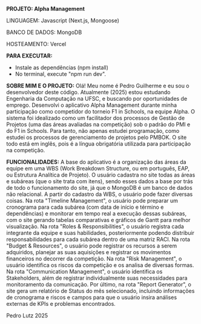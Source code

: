 **PROJETO: Alpha Management**

LINGUAGEM: Javascript (Next.js, Mongoose)

BANCO DE DADOS: MongoDB

HOSTEAMENTO: Vercel

**PARA EXECUTAR:**
- Instale as dependências (npm install)
- No terminal, execute "npm run dev".

**SOBRE MIM E O PROJETO:**
Olá! Meu nome é Pedro Guilherme e eu sou o desenvolvedor deste código. Atualmente (2025) estou estudando Engenharia da Computação na UFSC, e buscando por oportunidades de emprego.
Desenvolvi o aplicativo Alpha Management durante minha participação como competidor do torneio F1 in Schools, na equipe Alpha. 
O sistema foi idealizado como um facilitador dos processos de Gestão de Projetos (uma das áreas avaliadas na competição) sob o padrão do PMI e do F1 in Schools.
Para tanto, não apenas estudei programação, como estudei os processos de gerenciamento de projetos pelo PMBOK.
O site todo está em inglês, pois é a língua obrigatória utilizada para participação na competição.

**FUNCIONALIDADES:**
A base do aplicativo é a organização das áreas da equipe em uma WBS (Work Breakdown Structure, ou em português, EAP, ou Estrutura Analítica de Projeto). 
O usuário cadastra no site todas as áreas e subáreas (que o site trata com itens), sendo esses dados a base por trás de todo o funcionamento do site, já que o MongoDB é um banco de dados não relacional.
A partir do cadastro da WBS, o usuário pode fazer diversas coisas.
Na rota "Timeline Management", o usuário pode preparar um cronograma para cada subárea (com data de início e término e dependências) e monitorar em tempo real a execução dessas subáreas, com o site gerando tabelas comparativas e gráficos de Gantt para melhor visualização.
Na rota "Roles & Responsibilities", o usuário registra cada integrante da equipe e suas habilidades, posteriormente podendo distribuir responsabilidades para cada subárea dentro de uma matriz RACI.
Na rota "Budget & Resources", o usuário pode registrar os recursos a serem adquiridos, planejar as suas aquisições e registrar os movimentos financeiros no decorrer da competição.
Na rota "Risk Management", o usuário identifica os riscos da competição e os analisa de diversas formas.
Na rota "Communication Management", o usuário identifica os Stakeholders, além de registrar individualmente suas necessidades para monitoramento da comunicação.
Por último, na rota "Report Generator", o site gera um relatório de Status do mês selecionado, incluindo informações de cronograma e riscos e campos para que o usuário insira análises externas de KPIs e problemas encontrados.

Pedro Lutz
2025

